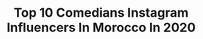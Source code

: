 ---
title: Top 10 Comedians Instagram Influencers In Morocco In 2020
description: >-
  Find top comedians Instagram influencers in Morocco in 2020. Most popular hashtags: #morocco #maroc #casablanca.
platform: Instagram
hits: 10
text_top: Analyze the top-rated Instagram influencers on inBeat.
text_bottom: inBeat aggregates 10 Instagram influencers like this in Morocco for you to pitch.
profiles:
  - username: "gonzalez.officiel"
    fullname: >-
      Hassan GonzaLez
    bio: >-
      Influencer/blogueur/ Comedian For Business: skoko1351@gmail.com كل يوم بت على تطبيق (Younow) الساعة22:30 MY Youtube channel/
    location: "Morocco"
    followers: 775564
    engagement: 788
    commentsToLikes: 0.014791
    id: ck14k7iy4o4n70i1944ffnagu
    verified: false
    hashtags: "#eideladhawithworldremit, #yallad, #ad, #worldremit"
  - username: "khalidsheriff"
    fullname: >-
      Khalid Sheriff
    bio: >-
      صانع محتوى على اليوتوب والتلفزيون ▪😍 Face : khalid.sheriff.comedian ▪👻 Snap : khalidsheriff ▪📧 : khalidthesheriff@hotmail.com ▪👇 live OPPO Reno 4 👇
    location: "Morocco"
    followers: 490133
    engagement: 91
    commentsToLikes: 0.111531
    id: ck5zqg5y5uj9b0i14xumawv8k
    verified: false
    hashtags: "#drawing, #draw, #2020, #illustration"
  - username: "gonzalez.officiel_"
    fullname: >-
      hassan gonzalez
    bio: >-
      Moroccan influencer/actor/comedian Youtube:Hassan gonzalez
    location: "Morocco"
    followers: 171157
    engagement: 433
    commentsToLikes: 0.009898
    id: ck8t7d5g2gdeb0j789bgaa847
    verified: false
    hashtags: ""
  - username: "salma_zawaideh"
    fullname: >-
      Salma Zawaideh سلمى زوايدة
    bio: >-
      Producer @royatvkitchen 📺 Reporter @royatv A comedian actress 🤹‍♀️🎥📽️ September 1991 Snapchat: salma_zawaideh 📍Amman, Jordan
    location: "Morocco"
    followers: 104661
    engagement: 248
    commentsToLikes: 0.032204
    id: ck5zqsiv7v7nb0i14mdlvtp5c
    verified: false
    hashtags: "#happyface, #smilemore, #photoshoot, #happy"
  - username: "drlaith89"
    fullname: >-
      Laith Abbadi
    bio: >-
      Psychiatrist Loving father Retired comedian @drlaithabbadi Snapchat , Twitter : Drlaith89
    location: "Morocco"
    followers: 40698
    engagement: 217
    commentsToLikes: 0.019663
    id: ckf5nzcmp0c1c0j23teixm3qe
    verified: false
    hashtags: "#navycrocs"
  - username: "fadoua.taleb"
    fullname: >-
      Fadoua Taleb  فدوى طالب
    bio: >-
      MOROCCAN ACTRESS COMEDIAN 📩 info.fadouataleb@gmail.com 📍Casablanca Morocco
    location: "Morocco"
    followers: 654255
    engagement: 158
    commentsToLikes: 0.014488
    id: ck6tlhh69617g0j71vz2adpfa
    verified: false
    hashtags: "#saison2, #ramadansur2m, #bb, #serie"
  - username: "el_bachiri_alae"
    fullname: >-
      Alae, The Amazigh Comedian
    bio: >-
      🔸Snap Chat : Alae.elbachiri ⏩⏩ 🔹Facebook : Alae El Bachiri ⏩⏩ 🌀30/04/2019 😍👑 @punjabnador
    location: "Morocco"
    followers: 21749
    engagement: 245
    commentsToLikes: 0.008246
    id: ck0w10gx7gy440i19ywn8sah6
    verified: false
    hashtags: ""
  - username: "haytammiftah"
    fullname: >-
      Haytam Miftah
    bio: >-
      •Comédien •Humoriste •Scénariste #haytam_miftah #scanner #art #humour
    location: "Morocco"
    followers: 1895703
    engagement: 226
    commentsToLikes: 0.010473
    id: ck9wech9ajohz0j785wk3fbhw
    verified: true
    hashtags: "#stayhome, #confinement, #casablanca, #coronavirus"
  - username: "meriemhalimofficiel"
    fullname: >-
      meriem halim مريم حليم
    bio: >-
      Artiste Chanteuse et Comédienne Snapchat: meriemhalimoffi
    location: "Morocco"
    followers: 203966
    engagement: 235
    commentsToLikes: 0.019601
    id: ck0u0y5jxva020i196h3sub1i
    verified: false
    hashtags: "#dres, #makeup, #photographer, #dress"
  - username: "meryemzaimiofficiel"
    fullname: >-
      MeryemZaïmiOfficiel
    bio: >-
      Comédienne 🎭🎬🎥 📧 meryibral@gmail.com YouTube : Meryem Zaïmi
    location: "Morocco"
    followers: 648976
    engagement: 245
    commentsToLikes: 0.010787
    id: ck55jfa0dwws10i11q18hiiod
    verified: true
    hashtags: "#actress, #morocco, #khtiti, #love"
---